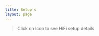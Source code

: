```yaml
---
title: Setup's
layout: page
---
```


> Click on Icon to see HiFi setup details

<div id="map"></div>

<script>
  var map = L.map('map', {
    layers: [
            L.tileLayer('https://tile.openstreetmap.org/{z}/{x}/{y}.png', {
                'attribution': 'Map data © <a href="https://openstreetmap.org">OpenStreetMap</a> contributors'
            })
        ],
        center: [51.3127, 9.4797],
        zoom: 6,
        maxZoom: 19
    });

    var HifiIcon = L.icon({iconUrl: '/assets/images/hifi-location.png'});
    var mHifi = L.marker([53.551086, 9.993682], {icon: HifiIcon}).bindPopup('Speaker: Monitor M#1<br>Amp: Transisitor A/B Rotel<br>PreAmp: Transitor Denson DM-20<br>Sources: DAC,Vintage-CD,Vinyl,Qobuz').addTo(map);
    var mHifi = L.marker([51.3154546, 9.4924096], {icon: HifiIcon}).bindPopup('Speaker: Monitor M#1<br>Amp: Transisitor A/B Rotel<br>PreAmp: Transitor Denson DM-20<br>Sources: DAC,Vintage-CD,Vinyl,Qobuz').addTo(map);
    var mHifi = L.marker([52.5170365, 13.3888599], {icon: HifiIcon}).bindPopup('Speaker: Monitor M#1<br>Amp: Transisitor A/B Rotel<br>PreAmp: Transitor Denson DM-20<br>Sources: DAC,Vintage-CD,Vinyl,Qobuz').addTo(map);
    var mHifi = L.marker([50.3219015, 11.9178807], {icon: HifiIcon}).bindPopup('Speaker: Monitor M#1<br>Amp: Transisitor A/B Rotel<br>PreAmp: Transitor Denson DM-20<br>Sources: DAC,Vintage-CD,Vinyl,Qobuz').addTo(map);
    var mHifi = L.marker([49.7596208, 6.6441878], {icon: HifiIcon}).bindPopup('Speaker: Monitor M#1<br>Amp: Transisitor A/B Rotel<br>PreAmp: Transitor Denson DM-20<br>Sources: DAC,Vintage-CD,Vinyl,Qobuz').addTo(map);
    var mHifi = L.marker([51.0493286, 13.7381437], {icon: HifiIcon}).bindPopup('Speaker: Monitor M#1<br>Amp: Transisitor A/B Rotel<br>PreAmp: Transitor Denson DM-20<br>Sources: DAC,Vintage-CD,Vinyl,Qobuz').addTo(map);
    var mHifi = L.marker([50.938361, 6.959974], {icon: HifiIcon}).bindPopup('Speaker: Monitor M#1<br>Amp: Transisitor A/B Rotel<br>PreAmp: Transitor Denson DM-20<br>Sources: DAC,Vintage-CD,Vinyl,Qobuz').addTo(map);
    var mHifi = L.marker([53.0758196, 8.8071646], {icon: HifiIcon}).bindPopup('Speaker: Monitor M#1<br>Amp: Transisitor A/B Rotel<br>PreAmp: Transitor Denson DM-20<br>Sources: DAC,Vintage-CD,Vinyl,Qobuz').addTo(map);
    var mHifi = L.marker([48.17222595214844, 14.535385131835938], {icon: HifiIcon}).bindPopup('Speaker: Monitor M#1<br>Amp: Transisitor A/B Rotel<br>PreAmp: Transitor Denson DM-20<br>Sources: DAC,Vintage-CD,Vinyl,Qobuz').addTo(map);
    var mHifi = L.marker([47.3744489, 8.5410422], {icon: HifiIcon}).bindPopup('Speaker: Monitor M#1<br>Amp: Transisitor A/B Rotel<br>PreAmp: Transitor Denson DM-20<br>Sources: DAC,Vintage-CD,Vinyl,Qobuz').addTo(map);
</script>
